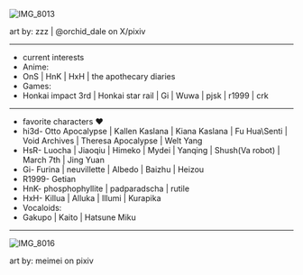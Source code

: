 ![IMG_8013](https://github.com/user-attachments/assets/da1475d4-73c6-40e5-9740-3ccdb4ac4c55)

art by: zzz | @orchid_dale on X/pixiv
-- -- --
- current interests
- Anime:
- OnS | HnK | HxH | the apothecary diaries
- Games:
- Honkai impact 3rd | Honkai star rail | Gi | Wuwa | pjsk | r1999 | crk
-- -- --
- favorite characters ♥
- hi3d- Otto Apocalypse | Kallen Kaslana | Kiana Kaslana | Fu Hua\Senti | Void Archives | Theresa Apocalypse | Welt Yang
- HsR- Luocha | Jiaoqiu | Himeko | Mydei | Yanqing | Shush(Va robot) | March 7th | Jing Yuan
- Gi- Furina | neuvillette | Albedo | Baizhu | Heizou
- R1999- Getian
- HnK- phosphophyllite | padparadscha | rutile
- HxH- Killua | Alluka | Illumi | Kurapika
- Vocaloids:
- Gakupo | Kaito | Hatsune Miku
-- -- --
![IMG_8016](https://github.com/user-attachments/assets/1be05b27-5831-455d-bc3b-9c8d0190d2d9)

art by: meimei on pixiv

<!---
ChU-0u/ChU-0u is a ✨ special ✨ repository because its `README.md` (this file) appears on your GitHub profile.
You can click the Preview link to take a look at your changes.
--->
